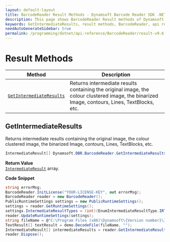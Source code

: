 ```yaml
---
layout: default-layout
title: BarcodeReader Result Methods - Dynamsoft Barcode Reader SDK .NET Edition API Reference
description: This page shows BarcodeReader Result methods of Dynamsoft Barcode Reader SDK .NET Edition.
keywords: GetIntermediateResults, result methods, BarcodeReader, api reference, .Net
needAutoGenerateSidebar: true
permalink: /programming/dotnet/api-reference/BarcodeReader/result-v9.6.20.html
---
```



# Result Methods

  | Method               | Description |
  |----------------------|-------------|
  | [`GetIntermediateResults`](#getintermediateresults) | Returns intermediate results containing the original image, the colour clustered image, the binarized Image, contours, Lines, TextBlocks, etc.  |



 


## GetIntermediateResults
Returns intermediate results containing the original image, the colour clustered image, the binarized Image, contours, Lines, TextBlocks, etc.

```csharp
IntermediateResult[] Dynamsoft.DBR.BarcodeReader.GetIntermediateResults() 
```   

**Return Value**  
[`IntermediateResult`](../class/IntermediateResult.md) array.

**Code Snippet**  
```csharp
string errorMsg;
BarcodeReader.InitLicense("YOUR-LICENSE-KEY", out errorMsg);
BarcodeReader reader = new BarcodeReader();
PublicRuntimeSettings settings = new PublicRuntimeSettings();
settings = reader.GetRuntimeSettings();
settings.IntermediateResultTypes = (int)(EnumIntermediateResultType.IRT_ORIGINAL_IMAGE | EnumIntermediateResultType.IRT_COLOUR_CLUSTERED_IMAGE | EnumIntermediateResultType.IRT_COLOUR_CONVERTED_GRAYSCALE_IMAGE);
reader.UpdateRuntimeSettings(settings);
string fileName = @"C:\Program Files (x86)\Dynamsoft\{Version number}\Images\AllSupportedBarcodeTypes.tif";
TextResult[] textResult = demo.DecodeFile(fileName, "");
IntermediateResult[] intermediateResults = reader.GetIntermediateResults();
reader.Dispose();
```
